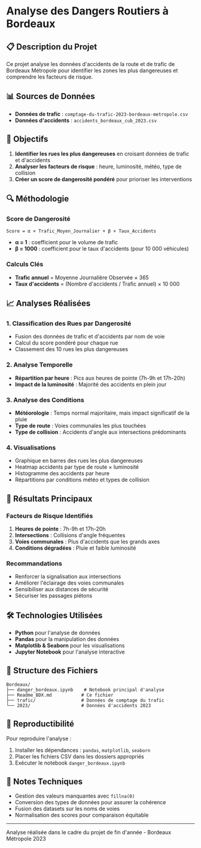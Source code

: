 # Analyse des Dangers Routiers à Bordeaux

## 📋 Description du Projet

Ce projet analyse les données d'accidents de la route et de trafic de Bordeaux Métropole pour identifier les zones les plus dangereuses et comprendre les facteurs de risque.

## 📊 Sources de Données

- **Données de trafic** : `comptage-du-trafic-2023-bordeaux-metropole.csv`
- **Données d'accidents** : `accidents_bordeaux_cub_2023.csv`

## 🎯 Objectifs

1. **Identifier les rues les plus dangereuses** en croisant données de trafic et d'accidents
2. **Analyser les facteurs de risque** : heure, luminosité, météo, type de collision
3. **Créer un score de dangerosité pondéré** pour prioriser les interventions

## 🔍 Méthodologie

### Score de Dangerosité

```text
Score = α × Trafic_Moyen_Journalier + β × Taux_Accidents
```

- **α = 1** : coefficient pour le volume de trafic
- **β = 1000** : coefficient pour le taux d'accidents (pour 10 000 véhicules)

### Calculs Clés

- **Trafic annuel** = Moyenne Journalière Observée × 365
- **Taux d'accidents** = (Nombre d'accidents / Trafic annuel) × 10 000

## 📈 Analyses Réalisées

### 1. Classification des Rues par Dangerosité

- Fusion des données de trafic et d'accidents par nom de voie
- Calcul du score pondéré pour chaque rue
- Classement des 10 rues les plus dangereuses

### 2. Analyse Temporelle

- **Répartition par heure** : Pics aux heures de pointe (7h-9h et 17h-20h)
- **Impact de la luminosité** : Majorité des accidents en plein jour

### 3. Analyse des Conditions

- **Météorologie** : Temps normal majoritaire, mais impact significatif de la pluie
- **Type de route** : Voies communales les plus touchées
- **Type de collision** : Accidents d'angle aux intersections prédominants

### 4. Visualisations

- Graphique en barres des rues les plus dangereuses
- Heatmap accidents par type de route × luminosité
- Histogramme des accidents par heure
- Répartitions par conditions météo et types de collision

## 🚨 Résultats Principaux

### Facteurs de Risque Identifiés

1. **Heures de pointe** : 7h-9h et 17h-20h
2. **Intersections** : Collisions d'angle fréquentes
3. **Voies communales** : Plus d'accidents que les grands axes
4. **Conditions dégradées** : Pluie et faible luminosité

### Recommandations

- Renforcer la signalisation aux intersections
- Améliorer l'éclairage des voies communales
- Sensibiliser aux distances de sécurité
- Sécuriser les passages piétons

## 🛠️ Technologies Utilisées

- **Python** pour l'analyse de données
- **Pandas** pour la manipulation des données
- **Matplotlib & Seaborn** pour les visualisations
- **Jupyter Notebook** pour l'analyse interactive

## 📁 Structure des Fichiers

```text
Bordeaux/
├── danger_bordeaux.ipynb    # Notebook principal d'analyse
├── Readme_BDX.md           # Ce fichier
├── trafic/                 # Données de comptage du trafic
└── 2023/                   # Données d'accidents 2023
```

## 🔄 Reproductibilité

Pour reproduire l'analyse :

1. Installer les dépendances : `pandas`, `matplotlib`, `seaborn`
2. Placer les fichiers CSV dans les dossiers appropriés
3. Exécuter le notebook `danger_bordeaux.ipynb`

## 📝 Notes Techniques

- Gestion des valeurs manquantes avec `fillna(0)`
- Conversion des types de données pour assurer la cohérence
- Fusion des datasets sur les noms de voies
- Normalisation des scores pour comparaison équitable

---

Analyse réalisée dans le cadre du projet de fin d'année - Bordeaux Métropole 2023